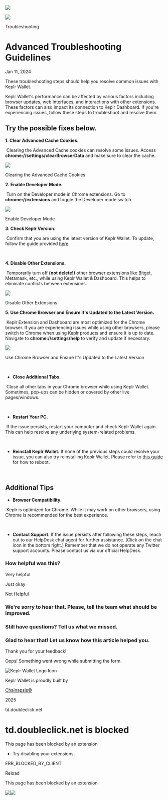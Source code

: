 ![](https://cdn.prod.website-files.com/plugins/Basic/assets/placeholder.60f9b1840c.svg)

![](https://cdn.prod.website-files.com/634f88fecbcc16e1f71b7e3c/640eb34c6093c93042185093_trouble.svg)

Troubleshooting

# Advanced Troubleshooting Guidelines

Jan 11, 2024

These troubleshooting steps should help you resolve common issues with Keplr Wallet.

Keplr Wallet's performance can be affected by various factors including browser updates, web interfaces, and interactions with other extensions. These factors can also impact its connection to Keplr Dashboard. If you're experiencing issues, follow these steps to troubleshoot and resolve them.

## Try the possible fixes below.

**1\. Clear Advanced Cache Cookies.**

**‍** Clearing the Advanced Cache cookies can resolve some issues. Access **chrome://settings/clearBrowserData** and make sure to clear the cache.

![](https://cdn.prod.website-files.com/634f88fecbcc16e1f71b7e3c/65a05bd4d227d5aa333dd473_advanced-troubleshooting-1%20(1).png)

Clearing the Advanced Cache Cookies

**2\. Enable Developer Mode.**

**‍** Turn on the Developer mode in Chrome extensions. Go to **chrome://extensions** and toggle the Developer mode switch.

![](https://cdn.prod.website-files.com/634f88fecbcc16e1f71b7e3c/65a05c1a31ca2b1af82f02dc_advanced-troubleshooting-2%20(1).png)

Enable Developer Mode

**3\. Check Keplr Version.**

**‍** Confirm that you are using the latest version of Keplr Wallet. To update, follow the guide provided [here](https://help.keplr.app/articles/updating-your-chrome-extension).

‍

**4\. Disable Other Extensions.**

**‍** Temporarily turn off **(not delete!)** other browser extensions like Bitget, Metamask, etc., while using Keplr Wallet & Dashboard. This helps to eliminate conflicts between extensions.

![](https://cdn.prod.website-files.com/634f88fecbcc16e1f71b7e3c/65eaef130d8d857bcf37c56f_extension-disable.webp)

Disable Other Extensions

**5\. Use Chrome Browser and Ensure It's Updated to the Latest Version.**

**‍** Keplr Extension and Dashboard are most optimized for the Chrome browser. If you are experiencing issues while using other browsers, please switch to Chrome when using Keplr products and ensure it is up to date. Navigate to **chrome://settings/help** to verify and update if necessary.

![](https://cdn.prod.website-files.com/634f88fecbcc16e1f71b7e3c/659fec4448949ac57723e2d3_advanced-troubleshooting-3.png)

Use Chrome Browser and Ensure It's Updated to the Latest Version

‍

- **Close Additional Tabs.**

**‍** Close all other tabs in your Chrome browser while using Keplr Wallet. Sometimes, pop-ups can be hidden or covered by other live pages/windows.

‍
- **Restart Your PC.**

**‍** If the issue persists, restart your computer and check Keplr Wallet again. This can help resolve any underlying system-related problems.

‍
- **Reinstall Keplr Wallet.** If none of the previous steps could resolve your issue, you can also try reinstalling Keplr Wallet. Please refer to [this guide](https://help.keplr.app/articles/how-to-reinstal-keplr) for how to reboot.

‍

## Additional Tips

- **Browser Compatibility.**

**‍** Keplr is optimized for Chrome. While it may work on other browsers, using Chrome is recommended for the best experience.

‍
- **Contact Support.** If the issue persists after following these steps, reach out to our HelpDesk chat agent for further assistance. (Click on the chat icon in the bottom right.) Remember that we do not operate any Twitter support accounts. Please contact us via our official HelpDesk.

### How helpful was this?

Very helpful

Just okay

Not Helpful

### We're sorry to hear that.  Please, tell the team what should be improved.

### Still have questions?  Tell us what we missed.

### Glad to hear that!  Let us know how this article helped you.

Thank you for your feedback!

Oops! Something went wrong while submitting the form.

![Keplr Wallet Logo Icon](https://cdn.prod.website-files.com/634cded3a83bb67e764ed8e5/6363758c052c88e11a2ce524_keplr-icon.svg)

Keplr Wallet is proudly built by

[Chainapsis©](https://chainapsis.com/)

2025

td.doubleclick.net

# td.doubleclick.net is blocked

This page has been blocked by an extension

- Try disabling your extensions.

ERR\_BLOCKED\_BY\_CLIENT

Reload


This page has been blocked by an extension

![](<Base64-Image-Removed>)![](<Base64-Image-Removed>)